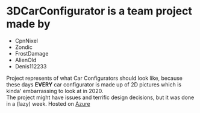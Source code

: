 # 3DCarConfigurator is a team project made by
* CpnNixel
* Zondic
* FrostDamage
* AlienOld
* Denis112233

Project represents of what Car Configurators should look like, because these days **EVERY** car configurator is made up of 2D pictures which is kinda' embarrassing to look at in 2020.  
The project might have issues and terrific design decisions, but it was done in a (lazy) week.
Hosted on [Azure](https://3dcarconfiguratorpi.azurewebsites.net)
